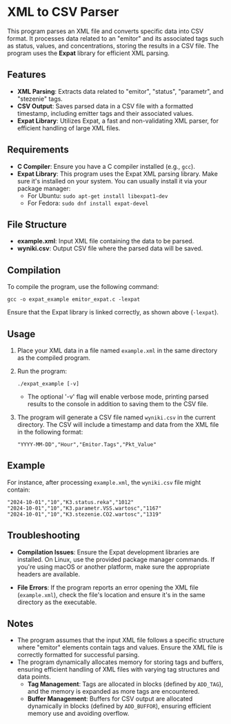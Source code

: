 # XML to CSV Parser

This program parses an XML file and converts specific data into CSV format. It processes data related to an "emitor" and its associated tags such as status, values, and concentrations, storing the results in a CSV file. The program uses the **Expat** library for efficient XML parsing.

## Features

- **XML Parsing**: Extracts data related to "emitor", "status", "parametr", and "stezenie" tags.
- **CSV Output**: Saves parsed data in a CSV file with a formatted timestamp, including emitter tags and their associated values.
- **Expat Library**: Utilizes Expat, a fast and non-validating XML parser, for efficient handling of large XML files.

## Requirements

- **C Compiler**: Ensure you have a C compiler installed (e.g., `gcc`).
- **Expat Library**: This program uses the Expat XML parsing library. Make sure it's installed on your system. You can usually install it via your package manager:
  - For Ubuntu: `sudo apt-get install libexpat1-dev`
  - For Fedora: `sudo dnf install expat-devel`

## File Structure

- **example.xml**: Input XML file containing the data to be parsed.
- **wyniki.csv**: Output CSV file where the parsed data will be saved.

## Compilation

To compile the program, use the following command:

```console
gcc -o expat_example emitor_expat.c -lexpat
```

Ensure that the Expat library is linked correctly, as shown above (`-lexpat`).

## Usage

1. Place your XML data in a file named `example.xml` in the same directory as the compiled program.
2. Run the program:

   ```console
   ./expat_example [-v]
   ```
   - The optional '-v' flag will enable verbose mode, printing parsed results to the console in addition to saving them to the CSV file.

3. The program will generate a CSV file named `wyniki.csv` in the current directory. The CSV will include a timestamp and data from the XML file in the following format:

   ```csv
   "YYYY-MM-DD","Hour","Emitor.Tags","Pkt_Value"
   ```

## Example

For instance, after processing `example.xml`, the `wyniki.csv` file might contain:

```csv
"2024-10-01","10","K3.status.reka","1012"
"2024-10-01","10","K3.parametr.VSS.wartosc","1167"
"2024-10-01","10","K3.stezenie.CO2.wartosc","1319"
```

## Troubleshooting

- **Compilation Issues**: Ensure the Expat development libraries are installed. On Linux, use the provided package manager commands. If you're using macOS or another platform, make sure the appropriate headers are available.
  
- **File Errors**: If the program reports an error opening the XML file (`example.xml`), check the file's location and ensure it's in the same directory as the executable.

## Notes

- The program assumes that the input XML file follows a specific structure where "emitor" elements contain tags and values. Ensure the XML file is correctly formatted for successful parsing.
- The program dynamically allocates memory for storing tags and buffers, ensuring efficient handling of XML files with varying tag structures and data points.
   - **Tag Management**: Tags are allocated in blocks (defined by `ADD_TAG`), and the memory is expanded as more tags are encountered.
   - **Buffer Management**: Buffers for CSV output are allocated dynamically in blocks (defined by `ADD_BUFFOR`), ensuring efficient memory use and avoiding overflow.